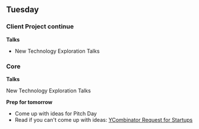 ## Tuesday
### Client Project continue

**Talks**

- New Technology Exploration Talks

### Core

**Talks**

New Technology Exploration Talks

**Prep for tomorrow**

- Come up with ideas for Pitch Day
- Read if you can't come up with ideas: [YCombinator Request for Startups](https://www.ycombinator.com/rfs/)